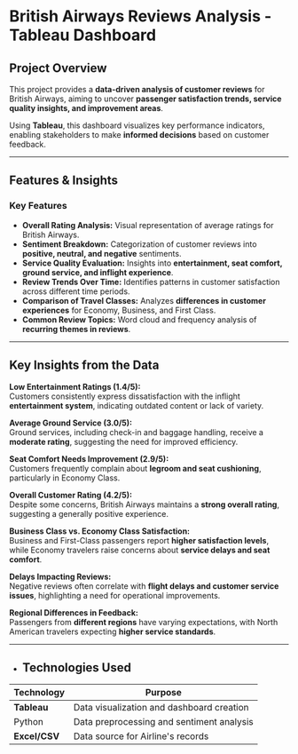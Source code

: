 #  British Airways Reviews Analysis - Tableau Dashboard  

## Project Overview  
This project provides a **data-driven analysis of customer reviews** for British Airways, aiming to uncover **passenger satisfaction trends, service quality insights, and improvement areas**.  

Using **Tableau**, this dashboard visualizes key performance indicators, enabling stakeholders to make **informed decisions** based on customer feedback.  

---

##  Features & Insights  

###  **Key Features**  
- **Overall Rating Analysis:** Visual representation of average ratings for British Airways.  
- **Sentiment Breakdown:** Categorization of customer reviews into **positive, neutral, and negative** sentiments.  
- **Service Quality Evaluation:** Insights into **entertainment, seat comfort, ground service, and inflight experience**.  
- **Review Trends Over Time:** Identifies patterns in customer satisfaction across different time periods.  
- **Comparison of Travel Classes:** Analyzes **differences in customer experiences** for Economy, Business, and First Class.  
- **Common Review Topics:** Word cloud and frequency analysis of **recurring themes in reviews**.  

---

##  Key Insights from the Data  

**Low Entertainment Ratings (1.4/5):**  
Customers consistently express dissatisfaction with the inflight **entertainment system**, indicating outdated content or lack of variety.  

**Average Ground Service (3.0/5):**  
Ground services, including check-in and baggage handling, receive a **moderate rating**, suggesting the need for improved efficiency.  

**Seat Comfort Needs Improvement (2.9/5):**  
Customers frequently complain about **legroom and seat cushioning**, particularly in Economy Class.  

**Overall Customer Rating (4.2/5):**  
Despite some concerns, British Airways maintains a **strong overall rating**, suggesting a generally positive experience.  

**Business Class vs. Economy Class Satisfaction:**  
Business and First-Class passengers report **higher satisfaction levels**, while Economy travelers raise concerns about **service delays and seat comfort**.  

**Delays Impacting Reviews:**  
Negative reviews often correlate with **flight delays and customer service issues**, highlighting a need for operational improvements.  

**Regional Differences in Feedback:**  
Passengers from **different regions** have varying expectations, with North American travelers expecting **higher service standards**.  

---

- ##  Technologies Used  
| Technology | Purpose |  
|------------|---------|  
| **Tableau** | Data visualization and dashboard creation |  
| Python  | Data preprocessing and sentiment analysis |
| **Excel/CSV** | Data source for Airline's records | 




